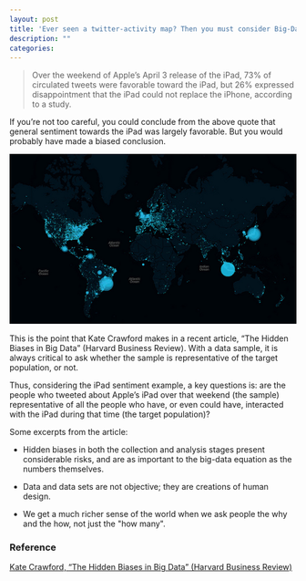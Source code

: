 ```yaml
---
layout: post
title: 'Ever seen a twitter-activity map? Then you must consider Big-Data bias...'
description: ""
categories: 
---
```


> Over the weekend of Apple’s April 3 release of the iPad, 73% of circulated tweets were favorable toward the iPad, but 26% expressed disappointment that the iPad could not replace the iPhone, according to a study.

If you’re not too careful, you could conclude from the above quote that general sentiment towards the iPad was largely favorable. But you would probably have made a biased conclusion.

![Twitter Map](/img/blog/twitter1.jpg)

This is the point that Kate Crawford makes in a recent article, “The Hidden Biases in Big Data” (Harvard Business Review). With a data sample, it is always critical to ask whether the sample is representative of the target population, or not.

Thus, considering the iPad sentiment example, a key questions is: are the people who tweeted about Apple’s iPad over that weekend (the sample) representative of all the people who have, or even could have, interacted with the iPad during that time (the target population)? 

Some excerpts from the article:

* Hidden biases in both the collection and analysis stages present considerable risks, and are as important to the big-data equation as the numbers themselves.

* Data and data sets are not objective; they are creations of human design.

* We get a much richer sense of the world when we ask people the why and the how, not just the "how many".

### Reference

[Kate Crawford, “The Hidden Biases in Big Data” (Harvard Business Review)](https://hbr.org/2013/04/the-hidden-biases-in-big-data)
